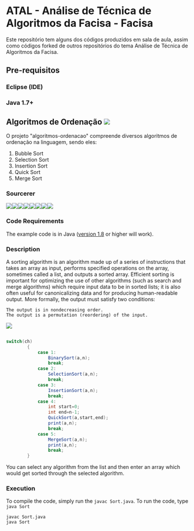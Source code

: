 # ATAL - Análise de Técnica de Algoritmos da Facisa - Facisa

Este repositório tem alguns dos códigos produzidos em sala de aula, assim como códigos forked de outros repositórios do tema Análise de Técnica de Algoritmos da Facisa.

## Pre-requisitos

### Eclipse (IDE)
### Java 1.7+


## Algoritmos de Ordenação [![](https://img.shields.io/badge/Daniel-Abella.svg?colorB=ff0000)](https://daniel-abella.com)

O projeto "algoritmos-ordenacao" compreende diversos algoritmos de ordenação na linguagem, sendo eles:
1) Bubble Sort
2) Selection Sort
3) Insertion Sort
4) Quick Sort
5) Merge Sort

### Sourcerer
[![](https://sourcerer.io/fame/akshaybahadur21/akshaybahadur21/Sort/images/0)](https://sourcerer.io/fame/akshaybahadur21/akshaybahadur21/Sort/links/0)[![](https://sourcerer.io/fame/akshaybahadur21/akshaybahadur21/Sort/images/1)](https://sourcerer.io/fame/akshaybahadur21/akshaybahadur21/Sort/links/1)[![](https://sourcerer.io/fame/akshaybahadur21/akshaybahadur21/Sort/images/2)](https://sourcerer.io/fame/akshaybahadur21/akshaybahadur21/Sort/links/2)[![](https://sourcerer.io/fame/akshaybahadur21/akshaybahadur21/Sort/images/3)](https://sourcerer.io/fame/akshaybahadur21/akshaybahadur21/Sort/links/3)[![](https://sourcerer.io/fame/akshaybahadur21/akshaybahadur21/Sort/images/4)](https://sourcerer.io/fame/akshaybahadur21/akshaybahadur21/Sort/links/4)[![](https://sourcerer.io/fame/akshaybahadur21/akshaybahadur21/Sort/images/5)](https://sourcerer.io/fame/akshaybahadur21/akshaybahadur21/Sort/links/5)[![](https://sourcerer.io/fame/akshaybahadur21/akshaybahadur21/Sort/images/6)](https://sourcerer.io/fame/akshaybahadur21/akshaybahadur21/Sort/links/6)[![](https://sourcerer.io/fame/akshaybahadur21/akshaybahadur21/Sort/images/7)](https://sourcerer.io/fame/akshaybahadur21/akshaybahadur21/Sort/links/7)

### Code Requirements
The example code is in Java ([version 1.8](https://java.com/en/download/) or higher will work). 

### Description
A sorting algorithm is an algorithm made up of a series of instructions that takes an array as input, performs specified operations on the array, sometimes called a list, and outputs a sorted array.
 Efficient sorting is important for optimizing the use of other algorithms (such as search and merge algorithms) which require input data to be in sorted lists; it is also often useful for canonicalizing data and for producing human-readable output. More formally, the output must satisfy two conditions:

    The output is in nondecreasing order.
    The output is a permutation (reordering) of the input.
	
<img src="https://github.com/akshaybahadur21/Sort/blob/master/sort.gif">


```java

switch(ch)
		{
			case 1:
				BinarySort(a,n);
				break;
			case 2:
				SelectionSort(a,n);
				break;
			case 3:
				InsertionSort(a,n);
				break;
			case 4:
				int start=0;
				int end=n-1;
				QuickSort(a,start,end);
				print(a,n);
				break;
			case 5:
				MergeSort(a,n);
				print(a,n);	
				break;
		}
``` 


You can select any algorithm from the list and then enter an array which would get sorted through the selected algorithm.


### Execution
To compile the code, simply run the `javac Sort.java`.
To run the code, type `java Sort`

```
javac Sort.java
java Sort
```
